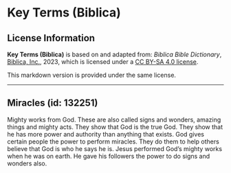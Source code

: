 # Key Terms (Biblica)

## License Information

**Key Terms (Biblica)** is based on and adapted from: _Biblica Bible Dictionary_, [Biblica, Inc.](https://www.biblica.com/), 2023, which is licensed under a [CC BY-SA 4.0 license](https://creativecommons.org/licenses/by-sa/4.0/legalcode.en).

This markdown version is provided under the same license.



--------------------------------

## Miracles (id: 132251)

Mighty works from God. These are also called signs and wonders, amazing things and mighty acts. They show that God is the true God. They show that he has more power and authority than anything that exists. God gives certain people the power to perform miracles. They do them to help others believe that God is who he says he is. Jesus performed God’s mighty works when he was on earth. He gave his followers the power to do signs and wonders also.


